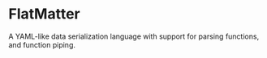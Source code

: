 # FlatMatter

A YAML-like data serialization language with support for parsing functions, and function piping. 
